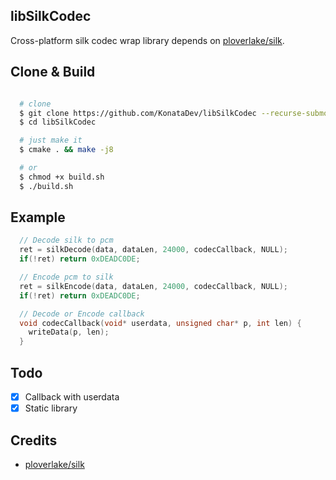 ## libSilkCodec
Cross-platform silk codec wrap library depends on [ploverlake/silk](https://github.com/ploverlake/silk).

## Clone & Build
```bash

  # clone
  $ git clone https://github.com/KonataDev/libSilkCodec --recurse-submodules
  $ cd libSilkCodec

  # just make it
  $ cmake . && make -j8

  # or
  $ chmod +x build.sh
  $ ./build.sh
```

## Example
```C
  // Decode silk to pcm
  ret = silkDecode(data, dataLen, 24000, codecCallback, NULL);
  if(!ret) return 0xDEADC0DE;

  // Encode pcm to silk
  ret = silkEncode(data, dataLen, 24000, codecCallback, NULL);
  if(!ret) return 0xDEADC0DE;

  // Decode or Encode callback
  void codecCallback(void* userdata, unsigned char* p, int len) {
    writeData(p, len);
  }

```

## Todo
- [x] Callback with userdata
- [x] Static library

## Credits
- [ploverlake/silk](https://github.com/ploverlake/silk)
